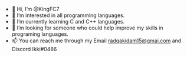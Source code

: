- 👋 Hi, I’m @KingFC7
- 👀 I’m interested in all programming languages.
- 🌱 I’m currently learning C and C++ languages.
- 💞️ I’m looking for someone who could help improve my skills in programing languages.
- 📫 You can reach me through my Email radqakidam15@gmai.com and Discord Ikki#0486

<!---
KingFC7/KingFC7 is a ✨ special ✨ repository because its `README.md` (this file) appears on your GitHub profile.
You can click the Preview link to take a look at your changes.
--->
